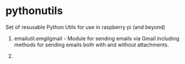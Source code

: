 # pythonutils
Set of resusable Python Utils for use in raspberry pi (and beyond) 

1) emailutil.emgilgmail - Module for sending emails via Gmail including methods for sending emails both with and without attachments.

2) 


